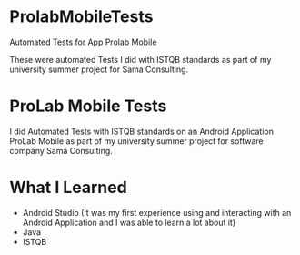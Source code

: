# ProlabMobileTests
 Automated Tests for App Prolab Mobile


These were automated Tests I did with ISTQB standards as part of my university summer project for Sama Consulting.



# ProLab Mobile Tests

I did Automated Tests with ISTQB standards on an Android Application ProLab Mobile as part of my university summer project for software company Sama Consulting.

# What I Learned

* Android Studio (It was my first experience using and interacting with an Android Application and I was able to learn a lot about it)
* Java
* ISTQB
